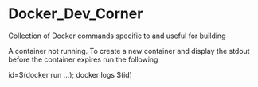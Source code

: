 Docker_Dev_Corner
=================

Collection of Docker commands specific to and useful for building

A container not running. To create a new container and display the stdout before the container expires run the following

id=$(docker run ...); docker logs $(id)
